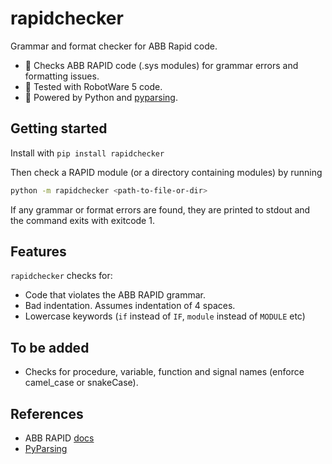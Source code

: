 # rapidchecker
Grammar and format checker for ABB Rapid code.

- 🔎 Checks ABB RAPID code (.sys modules) for grammar errors and formatting issues.
- 🦾 Tested with RobotWare 5 code.
- 🐍 Powered by Python and [pyparsing](https://github.com/pyparsing/pyparsing).

## Getting started

Install with `pip install rapidchecker`

Then check a RAPID module (or a directory containing modules) by running

```bash
python -m rapidchecker <path-to-file-or-dir>
```

If any grammar or format errors are found, they are printed to stdout and the command exits with exitcode 1.

## Features

`rapidchecker` checks for:

- Code that violates the ABB RAPID grammar.
- Bad indentation. Assumes indentation of 4 spaces.
- Lowercase keywords (`if` instead of `IF`, `module` instead of `MODULE` etc)

## To be added

- Checks for procedure, variable, function and signal names (enforce camel_case or snakeCase).

## References

- ABB RAPID [docs](https://library.e.abb.com/public/f23f1c3e506a4383b635cff165cc6993/3HAC050946+TRM+RAPID+Kernel+RW+6-en.pdf?x-sign=oUq9VZeSx%2Fve4%2BCCAYZVeAQoLxtMdzw6S2BkJobVIFhUVtPrZ8dmV1VIHdk%2B6Yfg)
- [PyParsing](https://pyparsing-docs.readthedocs.io/en/latest/)
